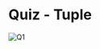 # Quiz - Tuple

</div align="center">

![Q1](https://user-images.githubusercontent.com/49478000/222805018-7a212133-b35f-4390-a549-a964f7a24f25.png)

</div>
